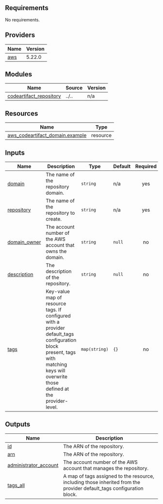 <!-- BEGINNING OF PRE-COMMIT-TERRAFORM DOCS HOOK -->
## Requirements

No requirements.

## Providers

| Name | Version |
|------|---------|
| <a name="provider_aws"></a> [aws](#provider\_aws) | 5.22.0 |

## Modules

| Name | Source | Version |
|------|--------|---------|
| <a name="module_codeartifact_repository"></a> [codeartifact\_repository](#module\_codeartifact\_repository) | ../.. | n/a |

## Resources

| Name | Type |
|------|------|
| [aws_codeartifact_domain.example](https://registry.terraform.io/providers/hashicorp/aws/latest/docs/resources/codeartifact_domain) | resource |

## Inputs

| Name | Description | Type | Default | Required |
|------|-------------|------|---------|:--------:|
| <a name="input_domain"></a> [domain](#input\_domain) | The name of the  repository domain. | `string` | n/a | yes |
| <a name="input_repository"></a> [repository](#input\_repository) | The name of the repository to create. | `string` | n/a | yes |
| <a name="input_domain_owner"></a> [domain\_owner](#input\_domain\_owner) | The account number of the AWS account that owns the domain. | `string` | `null` | no |
| <a name="input_description"></a> [description](#input\_description) | The description of the repository. | `string` | `null` | no |
| <a name="input_tags"></a> [tags](#input\_tags) | Key-value map of resource tags. If configured with a provider default\_tags configuration block present, tags with matching keys will overwrite those defined at the provider-level. | `map(string)` | `{}` | no |

## Outputs

| Name | Description |
|------|-------------|
| <a name="output_id"></a> [id](#output\_id) | The ARN of the repository. |
| <a name="output_arn"></a> [arn](#output\_arn) | The ARN of the repository. |
| <a name="output_administrator_account"></a> [administrator\_account](#output\_administrator\_account) | The account number of the AWS account that manages the repository. |
| <a name="output_tags_all"></a> [tags\_all](#output\_tags\_all) | A map of tags assigned to the resource, including those inherited from the provider default\_tags configuration block. |
<!-- END OF PRE-COMMIT-TERRAFORM DOCS HOOK -->
